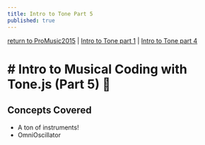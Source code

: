 ```yaml
---
title: Intro to Tone Part 5
published: true
---
```



[return to ProMusic2015](/Programming-Music/ProMusic2015) | [Intro to Tone part 1](Intro-to-Tone-Part1) | [Intro to Tone part 4](Intro-to-Tone-Part4)

# # Intro to Musical Coding with Tone.js (Part 5) :musical_note:

## Concepts Covered
- A ton of instruments!
- OmniOscillator

